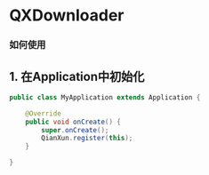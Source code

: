 # QXDownloader

### 如何使用

## 1. 在Application中初始化
```java
public class MyApplication extends Application {

    @Override
    public void onCreate() {
        super.onCreate();
        QianXun.register(this);
    }

}            
```
